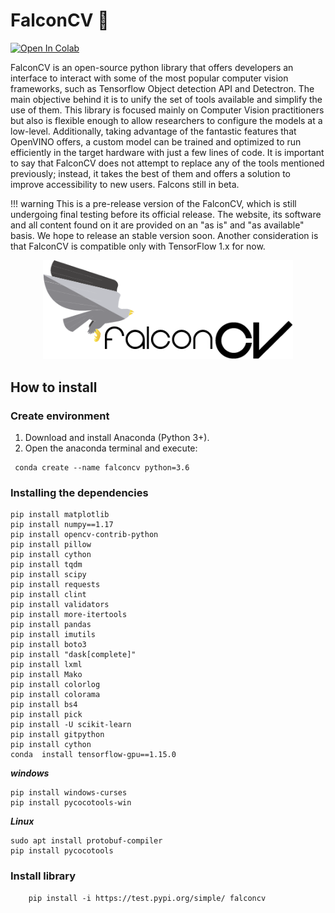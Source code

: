 # FalconCV  :eagle: 

[![Open In Colab](https://colab.research.google.com/assets/colab-badge.svg)](https://colab.research.google.com/drive/1Q_l7RsAFiITJVj8yOMLR0yVNf97T7r43)


FalconCV is an open-source python library that offers developers an interface to interact with some of the most popular computer vision frameworks, such as Tensorflow Object detection API and Detectron. The main objective behind it is to unify the set of tools available and simplify the use of them. This library is focused mainly on Computer Vision practitioners but also is flexible enough to allow researchers to configure the models at a low-level. Additionally, taking advantage of the fantastic features that OpenVINO offers, a custom model can be trained and optimized to run efficiently in the target hardware with just a few lines of code. It is important to say that FalconCV does not attempt to replace any of the tools mentioned previously; instead, it takes the best of them and offers a solution to improve accessibility to new users. Falcons still in beta.

!!! warning
    This is a pre-release version of the FalconCV, which is still undergoing final testing before its official release. The website, its software and all content found on it are provided on an "as is" and "as available" basis. We hope to release an stable version soon. Another consideration is that FalconCV is compatible only with TensorFlow 1.x for now.

<div style="text-align:center">
    <img src="images/full_logo.png" width="400">
</div>


## How to install

### Create environment 
1. Download and install Anaconda (Python 3+).
2. Open the anaconda terminal and execute:
```console
 conda create --name falconcv python=3.6
```

### Installing the dependencies
```console
pip install matplotlib
pip install numpy==1.17
pip install opencv-contrib-python
pip install pillow
pip install cython
pip install tqdm
pip install scipy
pip install requests 
pip install clint
pip install validators
pip install more-itertools
pip install pandas
pip install imutils
pip install boto3
pip install "dask[complete]" 
pip install lxml
pip install Mako
pip install colorlog
pip install colorama
pip install bs4
pip install pick
pip install -U scikit-learn
pip install gitpython
pip install cython
conda  install tensorflow-gpu==1.15.0
```

***windows***
```console
pip install windows-curses
pip install pycocotools-win
```

***Linux***
```console
sudo apt install protobuf-compiler
pip install pycocotools
```

### Install library
```console
    pip install -i https://test.pypi.org/simple/ falconcv
```

